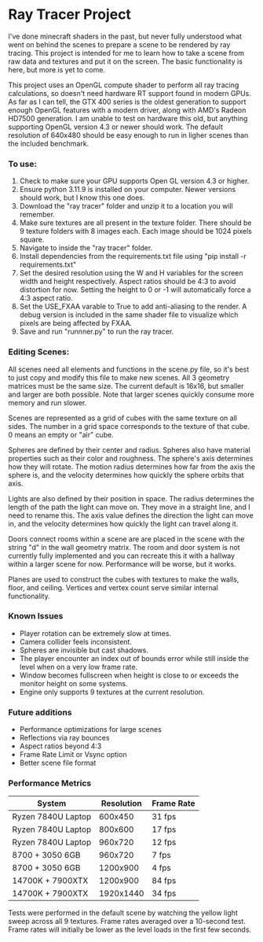 # Ray Tracer Project

  I've done minecraft shaders in the past, but never fully understood what went on behind the scenes to prepare a scene to be rendered by ray tracing. This project is intended for me to learn how to take a scene from raw data and textures and put it on the screen. The basic functionality is here, but more is yet to come.

  This project uses an OpenGL compute shader to perform all ray tracing calculations, so doesn't need hardware RT support found in modern GPUs. As far as I can tell, the GTX 400 series is the oldest generation to support enough OpenGL features with a modern driver, along with AMD's Radeon HD7500 generation. I am unable to test on hardware this old, but anything supporting OpenGL version 4.3 or newer should work. The default resolution of 640x480 should be easy enough to run in ligher scenes than the included benchmark.

### To use:
  1. Check to make sure your GPU supports Open GL version 4.3 or higher.
  2. Ensure python 3.11.9 is installed on your computer. Newer versions should work, but I know this one does.
  3. Download the "ray tracer" folder and unzip it to a location you will remember.
  4. Make sure textures are all present in the texture folder. There should be 9 texture folders with 8 images each. Each image should be 1024 pixels square.
  5. Navigate to inside the "ray tracer" folder.
  6. Install dependencies from the requirements.txt file using "pip install -r requirements.txt"
  7. Set the desired resolution using the W and H variables for the screen width and height respectively. Aspect ratios should be 4:3 to avoid distortion for now. Setting the height to 0 or -1 will automatically force a 4:3 aspect ratio.
  8. Set the USE_FXAA varable to True to add anti-aliasing to the render. A debug version is included in the same shader file to visualize which pixels are being affected by FXAA.
  9. Save and run "runnner.py" to run the ray tracer.

### Editing Scenes:

  All scenes need all elements and functions in the scene.py file, so it's best to just copy and modify this file to make new scenes. All 3 geometry matrices must be the same size. The current default is 16x16, but smaller and larger are both possible. Note that larger scenes quickly consume more memory and run slower.

  Scenes are represented as a grid of cubes with the same texture on all sides. The number in a grid space corresponds to the texture of that cube. 0 means an empty or "air" cube.

  Spheres are defined by their center and radius. Spheres also have material properties such as their color and roughness. The sphere's axis determines how they will rotate. The motion radius determines how far from the axis the sphere is, and the velocity determines how quickly the sphere orbits that axis.

  Lights are also defined by their position in space. The radius determines the length of the path the light can move on. They move in a straight line, and I need to rename this. The axis value defines the direction the light can move in, and the velocity determines how quickly the light can travel along it.

  Doors connect rooms within a scene are are placed in the scene with the string "d" in the wall geometry matrix. The room and door system is not currently fully implemented and you can recreate this it with a hallway within a larger scene for now. Performance will be worse, but it works.

  Planes are used to construct the cubes with textures to make the walls, floor, and ceiling. Vertices and vertex count serve similar internal functionality.





### Known Issues
  * Player rotation can be extremely slow at times.
  * Camera collider feels inconsistent.
  * Spheres are invisible but cast shadows.
  * The player encounter an index out of bounds error while still inside the level when on a very low frame rate.
  * Window becomes fullscreen when height is close to or exceeds the monitor height on some systems.
  * Engine only supports 9 textures at the current resolution.

### Future additions
  * Performance optimizations for large scenes
  * Reflections via ray bounces
  * Aspect ratios beyond 4:3
  * Frame Rate Limit or Vsync option
  * Better scene file format

### Performance Metrics

|System|Resolution|Frame Rate|
|------|----------|----------|
|Ryzen 7840U Laptop|600x450|31 fps|
|Ryzen 7840U Laptop|800x600|17 fps|
|Ryzen 7840U Laptop|960x720|12 fps|
|8700 + 3050 6GB|960x720|7 fps|
|8700 + 3050 6GB|1200x900|4 fps|
|14700K + 7900XTX|1200x900|84 fps|
|14700K + 7900XTX|1920x1440|34 fps|

  Tests were performed in the default scene by watching the yellow light sweep across all 9 textures. Frame rates averaged over a 10-second test. Frame rates will initially be lower as the level loads in the first few seconds.